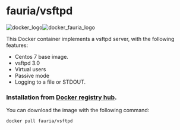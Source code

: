 # fauria/vsftpd

![docker_logo](https://googledrive.com/host/0B7q6BLMXak9VfkpQY3YzNldlSmtxRTZCMEtEVlhhR3QtMFc3aEYzVzA5YlM5MWw5OXhqV0U/docker_139x115.png)![docker_fauria_logo](https://googledrive.com/host/0B7q6BLMXak9VfkpQY3YzNldlSmtxRTZCMEtEVlhhR3QtMFc3aEYzVzA5YlM5MWw5OXhqV0U/docker_fauria_161x115.png)

This Docker container implements a vsftpd server, with the following features:

 * Centos 7 base image.
 * vsftpd 3.0
 * Virtual users
 * Passive mode
 * Logging to a file or STDOUT.

### Installation from [Docker registry hub](https://registry.hub.docker.com/u/fauria/vsftpd/).

You can download the image with the following command:

```bash
docker pull fauria/vsftpd
```
<!--
### Volumes and variables

NOTE: ADD VOLUMES for files and logs.

If you dont specify a user name through the FTP_USER environment variable at run time, 'admin' will be used by default.

Similarly, if you dont specify a password through FTP_PASS, a 16 characters random string will be used.

You can see this data by inspecting the container logs.

To create a new user, you may follow the this manual steps:

Or, alternatively, use the included script:

ftp_useradd

If you want to share a directory between the host and the container, you have to make sure that the file permissons are properly set.

The owne user id and group id are 14 and 80 respectively. This correspond ftp user and ftp group on the container, but may match something else on the host.
-->
